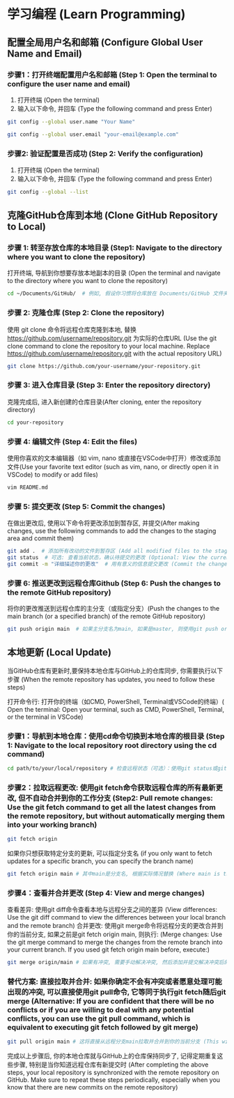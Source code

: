 # 学习编程 (Learn Programming)

## 配置全局用户名和邮箱 (Configure Global User Name and Email)

### 步骤1：打开终端配置用户名和邮箱 (Step 1: Open the terminal to configure the user name and email)

1. 打开终端 (Open the terminal)
2. 输入以下命令, 并回车 (Type the following command and press Enter)

```bash
git config --global user.name "Your Name"
```

```bash
git config --global user.email "your-email@example.com"
```

### 步骤2: 验证配置是否成功 (Step 2: Verify the configuration)

1. 打开终端 (Open the terminal)
2. 输入以下命令, 并回车 (Type the following command and press Enter)

```bash
git config --global --list
```

## 克隆GitHub仓库到本地 (Clone GitHub Repository to Local)

### 步骤 1: 转至存放仓库的本地目录 (Step1: Navigate to the directory where you want to clone the repository)

打开终端, 导航到你想要存放本地副本的目录 (Open the terminal and navigate to the directory where you want to clone the repository)

```bash
cd ~/Documents/GitHub/  # 例如, 假设你习惯将仓库放在 Documents/GitHub 文件夹下 (For example, if you prefer to store the repository in the Documents/GitHub folder)
```

### 步骤 2: 克隆仓库 (Step 2: Clone the repository)

使用 git clone 命令将远程仓库克隆到本地, 替换 <https://github.com/username/repository.git> 为实际的仓库URL (Use the git clone command to clone the repository to your local machine. Replace <https://github.com/username/repository.git> with the actual repository URL)

```bash
git clone https://github.com/your-username/your-repository.git
```

### 步骤 3: 进入仓库目录 (Step 3: Enter the repository directory)

克隆完成后, 进入新创建的仓库目录(After cloning, enter the repository directory)

```bash
cd your-repository
```

### 步骤 4: 编辑文件 (Step 4: Edit the files)

使用你喜欢的文本编辑器（如 vim, nano 或直接在VSCode中打开）修改或添加文件(Use your favorite text editor (such as vim, nano, or directly open it in VSCode) to modify or add files)

```bash
vim README.md
```

### 步骤 5: 提交更改 (Step 5: Commit the changes)

在做出更改后, 使用以下命令将更改添加到暂存区, 并提交(After making changes, use the following commands to add the changes to the staging area and commit them)

```bash
git add .  # 添加所有改动的文件到暂存区 (Add all modified files to the staging area)
git status  # 可选: 查看当前状态，确认待提交的更改 (Optional: View the current status to confirm the changes to be committed)
git commit -m "详细描述你的更改"  # 用有意义的信息提交更改 (Commit the changes with a meaningful message)
```

### 步骤 6: 推送更改到远程仓库Github (Step 6: Push the changes to the remote GitHub repository)

将你的更改推送到远程仓库的主分支（或指定分支）(Push the changes to the main branch (or a specified branch) of the remote GitHub repository)

```bash
git push origin main  # 如果主分支名为main, 如果是master, 则使用git push origin master (If the main branch is named main; if it is master, use git push origin master)
```

## 本地更新 (Local Update)

当GitHub仓库有更新时,要保持本地仓库与GitHub上的仓库同步, 你需要执行以下步骤 (When the remote repository has updates, you need to follow these steps)

打开命令行: 打开你的终端（如CMD, PowerShell, Terminal或VSCode的终端）( Open the terminal: Open your terminal, such as CMD, PowerShell, Terminal, or the terminal in VSCode)

### 步骤1：导航到本地仓库：使用cd命令切换到本地仓库的根目录 (Step 1: Navigate to the local repository root directory using the cd command)

```bash
cd path/to/your/local/repository # 检查远程状态（可选）：使用git status或git remote update查看远程分支的最新状态，确认是否有更新 (Check the remote status (optional): Use git status or git remote update to view the latest status of the remote branch, confirming if there are updates)
```

### 步骤2：拉取远程更改: 使用git fetch命令获取远程仓库的所有最新更改, 但不自动合并到你的工作分支 (Step2: Pull remote changes: Use the git fetch command to get all the latest changes from the remote repository, but without automatically merging them into your working branch)

```Bash
git fetch origin
```

如果你只想获取特定分支的更新, 可以指定分支名 (if you only want to fetch updates for a specific branch, you can specify the branch name)

```Bash
git fetch origin main # 其中main是分支名, 根据实际情况替换 (Where main is the branch name, replace with the actual branch name)
```

### 步骤4：查看并合并更改 (Step 4: View and merge changes)

查看差异: 使用git diff命令查看本地与远程分支之间的差异 (View differences: Use the git diff command to view the differences between your local branch and the remote branch)
合并更改: 使用git merge命令将远程分支的更改合并到你的当前分支, 如果之前是git fetch origin main, 则执行: (Merge changes: Use the git merge command to merge the changes from the remote branch into your current branch. If you used git fetch origin main before, execute:)

```Bash
git merge origin/main # 如果有冲突, 需要手动解决冲突, 然后添加并提交解决冲突后的文件 (If there are conflicts, you need to manually resolve them, then add and commit the files after resolving the conflicts.)
```

### 替代方案: 直接拉取并合并: 如果你确定不会有冲突或者愿意处理可能出现的冲突, 可以直接使用git pull命令, 它等同于执行git fetch随后git merge (Alternative: If you are confident that there will be no conflicts or if you are willing to deal with any potential conflicts, you can use the git pull command, which is equivalent to executing git fetch followed by git merge)

```Bash
git pull origin main # 这将直接从远程分支main拉取并合并到你的当前分支 (This will directly pull and merge from the remote branch main into your current branch)
```

完成以上步骤后, 你的本地仓库就与GitHub上的仓库保持同步了, 记得定期重复这些步骤, 特别是当你知道远程仓库有新提交时 (After completing the above steps, your local repository is synchronized with the remote repository on GitHub. Make sure to repeat these steps periodically, especially when you know that there are new commits on the remote repository)
